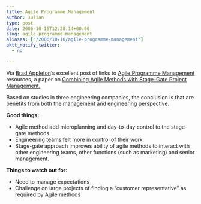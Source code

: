 ```yaml
---
title: Agile Programme Management
author: Julian
type: post
date: 2006-10-16T12:28:14+00:00
slug: agile-programme-management 
aliases: ["/2006/10/16/agile-programme-management"]
aktt_notify_twitter:
  - no

---
```

Via [Brad Appleton][1]&#8216;s excellent post of links to [Agile Programme Management][2] resources, a paper on [Combining Agile Methods with Stage-Gate Project Management.][3]

Based on studies in three engineering companies, the conclusion is that are benefits from both the management and engineering perspective.

**Good things:**

  * Agile method add microplanning and day-to-day control to the stage-gate methods
  * Engineering teams felt more in control of their work
  * Stage-gate approach improves ability of agile methods to interact with other engineering teams, other functions (such as marketing) and senior management.

**Things to watch out for:**

  * Need to manage expectations
  * Challenge on large projects of finding a &#8220;customer representative&#8221; as required by Agile methods

 [1]: https://bradapp.blogspot.com/
 [2]: https://bradapp.blogspot.com/2006/09/scaling-agility-agile-program.html
 [3]: https://ieeexplore.ieee.org/search/wrapper.jsp?arnumber=1438327